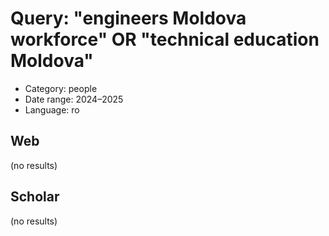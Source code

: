 # Query: "engineers Moldova workforce" OR "technical education Moldova"
- Category: people
- Date range: 2024–2025
- Language: ro

## Web

(no results)

## Scholar

(no results)


